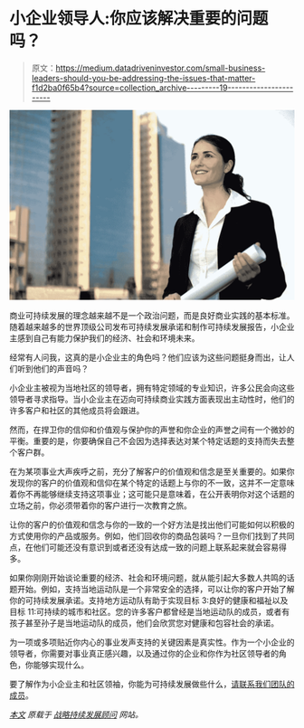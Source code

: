 # 小企业领导人:你应该解决重要的问题吗？

> 原文：<https://medium.datadriveninvestor.com/small-business-leaders-should-you-be-addressing-the-issues-that-matter-f1d2ba0f65b4?source=collection_archive---------19----------------------->

![](img/d720be8db25abfba6ecf6ae27c6bfd50.png)

商业可持续发展的理念越来越不是一个政治问题，而是良好商业实践的基本标准。随着越来越多的世界顶级公司发布可持续发展承诺和制作可持续发展报告，小企业主感到自己有能力保护我们的经济、社会和环境未来。

经常有人问我，这真的是小企业主的角色吗？他们应该为这些问题挺身而出，让人们听到他们的声音吗？

小企业主被视为当地社区的领导者，拥有特定领域的专业知识，许多公民会向这些领导者寻求指导。当小企业主在迈向可持续商业实践方面表现出主动性时，他们的许多客户和社区的其他成员将会跟进。

然而，在捍卫你的信仰和价值观与保护你的声誉和你企业的声誉之间有一个微妙的平衡。重要的是，你要确保自己不会因为选择表达对某个特定话题的支持而失去整个客户群。

在为某项事业大声疾呼之前，充分了解客户的价值观和信念是至关重要的。如果你发现你的客户的价值观和信仰在某个特定的话题上与你的不一致，这并不一定意味着你不再能够继续支持这项事业；这可能只是意味着，在公开表明你对这个话题的立场之前，你必须带着你的客户进行一次教育之旅。

让你的客户的价值观和信念与你的一致的一个好方法是找出他们可能如何以积极的方式使用你的产品或服务。例如，他们回收你的商品包装吗？一旦你们找到了共同点，在他们可能还没有意识到或者还没有达成一致的问题上联系起来就会容易得多。

如果你刚刚开始谈论重要的经济、社会和环境问题，就从能引起大多数人共鸣的话题开始。例如，支持当地运动队是一个非常安全的选择，可以让你的客户开始了解你的可持续发展承诺。支持地方运动队有助于实现目标 3:良好的健康和福祉以及目标 11:可持续的城市和社区。您的许多客户都曾经是当地运动队的成员，或者有孩子甚至孙子是当地运动队的成员，他们会欣赏您对健康和包容社会的承诺。

为一项或多项贴近你内心的事业发声支持的关键因素是真实性。作为一个小企业的领导者，你需要对事业真正感兴趣，以及通过你的企业和你作为社区领导者的角色，你能够实现什么。

要了解作为小企业主和社区领袖，你能为可持续发展做些什么，[请联系我们团队的成员](https://www.sustainablystrategic.com/contact)。

[*本文*](https://www.sustainablystrategic.com/single-post/2018/01/29/Small-Business-Leaders-Should-You-Be-Addressing-the-Issues-That-Matter) *原载于* [*战略持续发展顾问*](http://sustainablystrategic.com/) *网站。*